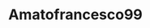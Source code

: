 ---
title: Amatofrancesco99
github: https://github.com/Amatofrancesco99
mode: dark
transition: 1s
score: 68.1
archetype:
- Minimalistic
---